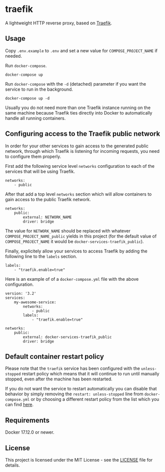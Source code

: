 # traefik

A lightweight HTTP reverse proxy, based on [Traefik](https://traefik.io/).

## Usage

Copy `.env.example` to `.env` and set a new value for `COMPOSE_PROJECT_NAME` if needed.

Run `docker-compose`.

```
docker-compose up
```

Run `docker-compose` with the `-d` (detached) parameter if you want the service to run in the background.

```
docker-compose up -d
```

Usually you do not need more than one Traefik instance running on the same machine because Traefik ties directly into Docker to automatically handle all running containers.

## Configuring access to the Traefik public network

In order for your other services to gain access to the generated public network, through which Traefik is listening for incoming requests, you need to configure them properly.

First add the following service level `networks` configuration to each of the services that will be using Traefik.

```
networks:
    - public
```

After that add a top level `networks` section which will allow containers to gain access to the public Traefik network.

```
networks:
    public:
        external: NETWORK_NAME
        driver: bridge
```

The value for `NETWORK_NAME` should be replaced with whatever `COMPOSE_PROJECT_NAME_public` yields in this project (for the default value of `COMPOSE_PROJECT_NAME` it would be `docker-services-traefik_public`).

Finally, explicitely allow your services to access Traefik by adding the following line to the `labels` section.

```
labels:
    - "traefik.enable=true"
```

Here is an example of of a `docker-compose.yml` file with the above configuration.

```
version: '3.2'
services:
    my-awesome-service:
        networks:
            - public
        labels:
            - "traefik.enable=true"

networks:
    public:
        external: docker-services-traefik_public
        driver: bridge
```

## Default container restart policy

Please note that the `traefik` service has been configured with the `unless-stopped` restart policy which means that it will continue to run until manually stopped, even after the machine has been restarted.

If you do not want the service to restart automatically you can disable that behavior by simply removing the `restart: unless-stopped` line from `docker-compose.yml` or by choosing a different restart policy from the list which you can find [here](https://docs.docker.com/compose/compose-file/#restart).

## Requirements

Docker 17.12.0 or newer.

## License

This project is licensed under the MIT License - see the [LICENSE](LICENSE) file for details.
